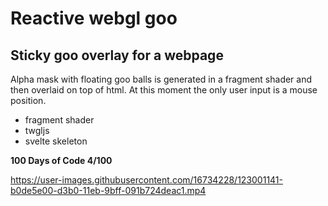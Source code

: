 # Reactive webgl goo

## Sticky goo overlay for a webpage

Alpha mask with floating goo balls is generated in a fragment shader and then overlaid on top of html. At this moment the only user input is a mouse position.

- fragment shader
- twgljs
- svelte skeleton

**100 Days of Code 4/100**

https://user-images.githubusercontent.com/16734228/123001141-b0de5e00-d3b0-11eb-9bff-091b724deac1.mp4
